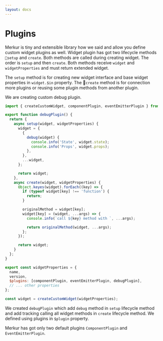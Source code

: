 ```yaml
---
layout: docs
---
```


# Plugins

Merkur is tiny and extensible library how we said and allow you define custom widget plugins as well. Widget plugin has got two lifecycle methods `setup` and `create`. Both methods are called during creating widget. The order is `setup` and then `create`. Both methods receive `widget` and `widgetProperties` and must return extended widget.

The `setup` method is for creating new widget interface and base widget properties in `widget.$in` property. The `create` method is for connection more plugins or reusing some plugin methods from another plugin. 

We are creating custom debug plugin.

```javascript
import { createCustomWidget, componentPlugin, eventEmitterPlugin } from '@merkur/core';

export function debugPlugin() {
  return {
    async setup(widget, widgetProperties) {
      widget = {
        {
          debug(widget) {
            console.info('State', widget.state);
            console.info('Props', widget.props);
          },
        },
        ...widget,
      };

      return widget;
    },
    async create(widget, widgetProperties) {
      Object.keyes(widget).forEach((key) => {
        if (typeof widget[key] !== 'function') {
          return;
        }

        originalMethod = widget[key];
        widget[key] = (widget, ...args) => {
          console.info(`call ${key} method with `, ...args);

          return originalMethod(widget, ...args);
        };
      });

      return widget;
    }
  };
}

export const widgetProperties = {
  name,
  version,
  $plugins: [componentPlugin, eventEmitterPlugin, debugPlugin],
  // ... other properties
};

const widget = createCustomWidget(widgetProperties);
```

We created `debugPlugin` which add `debug` method in `setup` lifecycle method and add tracking calling all widget methods in `create` lifecycle method. We defined using plugins in `$plugin` property.

Merkur has got only two default plugins `ComponentPlugin` and `EventEmitterPlugin`.
